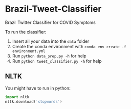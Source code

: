 # Brazil-Tweet-Classifier

Brazil Twitter Classifier for COVID Symptoms

To run the classifier:
1. Insert all your data into the `data` folder
2. Create the conda environment with `conda env create -f environment.yml`
3. Run `python data_prep.py -h` for help
4. Run `python tweet_classifier.py -h` for help

## NLTK

You might have to run in python:

```python
import nltk
nltk.download('stopwords')
```
